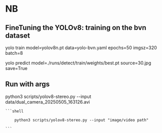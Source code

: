 # NB

## FineTuning the YOLOv8: training on the bvn dataset

yolo train model=yolov8n.pt data=yolo-bvn.yaml epochs=50 imgsz=320 batch=8

yolo predict model=./runs/detect/train/weights/best.pt source=30.jpg save=True

## Run with args

python3 scripts/yolov8-stereo.py --input data/dual_camera_20250505_163126.avi

    ```shell
    
        python3 scripts/yolov8-stereo.py --input "image/video path"

    ```
    